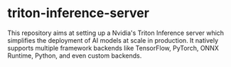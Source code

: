 # triton-inference-server
This repository aims at setting up a Nvidia's Triton Inference server which simplifies the deployment of AI models at scale in production. It natively supports multiple framework backends like TensorFlow, PyTorch, ONNX Runtime, Python, and even custom backends.
